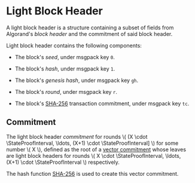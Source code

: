 $$
\newcommand \StateProof {\mathrm{SP}}
\newcommand \StateProofInterval {\delta_\StateProof}
$$

# Light Block Header

A light block header is a structure containing a subset of fields from Algorand's
_block header_ and the commitment of said block header.

Light block header contains the following components:

- The block's _seed_, under msgpack key `0`.

- The block's _hash_, under msgpack key `1`.

- The block's _genesis hash_, under msgpack key `gh`.

- The block's _round_, under msgpack key `r`.

- The block's [SHA-256](../crypto/crypto-sha256.md) transaction commitment, under msgpack
key `tc`.

## Commitment

The light block header _commitment_ for rounds \\( (X \cdot \StateProofInterval, \ldots, (X+1) \cdot \StateProofInterval] \\)
for some number \\( X \\), defined as the root of a [vector commitment](../crypto/crypto-vector-commitment.md)
whose leaves are light block headers for rounds \\( X \cdot \StateProofInterval, \ldots, (X+1) \cdot \StateProofInterval \\)
respectively.

The hash function [SHA-256](../crypto/crypto-sha256.md) is used to create this vector commitment.